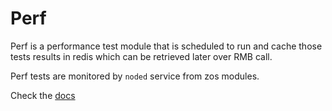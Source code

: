 # Perf

Perf is a performance test module that is scheduled to run and cache those tests results in redis which can be retrieved later over RMB call.

Perf tests are monitored by `noded` service from zos modules.

Check the [docs](../../docs/tasks/README.md)
